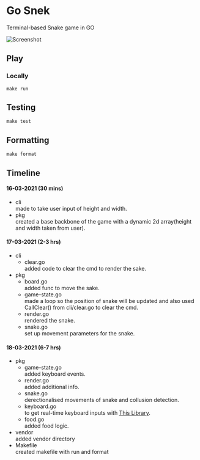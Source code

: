 # Go Snek

Terminal-based Snake game in GO

![Screenshot](https://i.imgur.com/JlPDudF.gif)

## Play

### Locally

```
make run
```
## Testing

```
make test
```
## Formatting

```
make format
```

## Timeline
#### 16-03-2021 (30 mins)
- cli                     
    made to take user input of height and width.
- pkg                    
    created a base backbone of the game with a dynamic 2d array(height and width taken from user).
#### 17-03-2021 (2-3 hrs)
- cli
    - clear.go                    
    added code to clear the cmd to render the sake.
- pkg
    - board.go                    
        added func to move the sake.
    - game-state.go                    
        made a loop so the position of snake will be updated and also used CallClear() from cli/clear.go to clear the cmd.
    - render.go                    
        rendered the snake.
    - snake.go                    
        set up movement parameters for the snake.
#### 18-03-2021 (6-7 hrs)
- pkg
    - game-state.go                    
        added keyboard events.
    - render.go                    
        added additional info.
    - snake.go                    
        derectionalised movements of snake and collusion detection.
    - keyboard.go                    
        to get real-time keyboard inputs with [This Library](https://github.com/eiannone/keyboard).
    - food.go                    
        added food logic.
- vendor                    
    added vendor directory
- Makefile                    
    created makefile with run and format